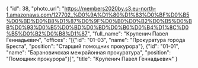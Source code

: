 {
    "id": 38,
    "photo_url": "https://members2020by.s3.eu-north-1.amazonaws.com/127702_%D0%9A%D1%80%D1%83%D0%BF%D0%B5%D0%BD%D0%B8%D1%87%D0%9F%D0%B0%D0%B2%D0%B5%D0%BB%D0%93%D0%B5%D0%BD%D0%BD%D0%B0%D0%B4%D1%8C%D0%B5%D0%B2%D0%B8%D1%87",
    "full_name": "Крупенич Павел Геннадьевич",
    "offices": "[{\"id\": \"01-03\", \"name\": \"Прокуратура города Бреста\", \"position\": \"Старший помощник прокурора\"}, {\"id\": \"01-01\", \"name\": \"Барановичская межрайонная прокуратура\", \"position\": \"Помощник прокурора\"}]",
    "title": "Крупенич Павел Геннадьевич"
}